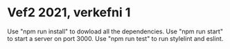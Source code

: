 # Vef2 2021, verkefni 1

Use "npm run install" to dowload all the dependencies.
Use "npm run start" to start a server on port 3000.
Use "npm run test" to run stylelint and eslint.